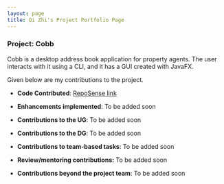 ```yaml
---
layout: page
title: Qi Zhi's Project Portfolio Page
---
```


### Project: Cobb
 
Cobb is a desktop address book application for property agents. The user interacts with it using a CLI, and it has a GUI created with JavaFX.

Given below are my contributions to the project.

* **Code Contributed**: [RepoSense link](https://nus-cs2103-ay2223s1.github.io/tp-dashboard/?search=riccqi&breakdown=true)

* **Enhancements implemented**: To be added soon
* **Contributions to the UG**: To be added soon
* **Contributions to the DG**: To be added soon
* **Contributions to team-based tasks**: To be added soon
* **Review/mentoring contributions:** To be added soon
* **Contributions beyond the project team**: To be added soon